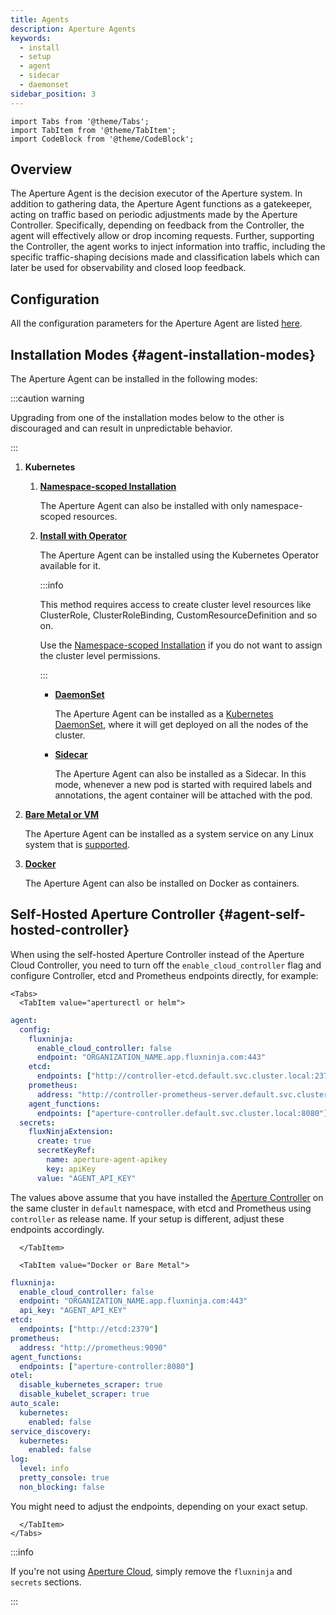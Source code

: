```yaml
---
title: Agents
description: Aperture Agents
keywords:
  - install
  - setup
  - agent
  - sidecar
  - daemonset
sidebar_position: 3
---
```


```mdx-code-block
import Tabs from '@theme/Tabs';
import TabItem from '@theme/TabItem';
import CodeBlock from '@theme/CodeBlock';
```

## Overview

The Aperture Agent is the decision executor of the Aperture system. In addition
to gathering data, the Aperture Agent functions as a gatekeeper, acting on
traffic based on periodic adjustments made by the Aperture Controller.
Specifically, depending on feedback from the Controller, the agent will
effectively allow or drop incoming requests. Further, supporting the Controller,
the agent works to inject information into traffic, including the specific
traffic-shaping decisions made and classification labels which can later be used
for observability and closed loop feedback.

## Configuration

All the configuration parameters for the Aperture Agent are listed
[here](/reference/configuration/agent.md).

## Installation Modes {#agent-installation-modes}

The Aperture Agent can be installed in the following modes:

:::caution warning

Upgrading from one of the installation modes below to the other is discouraged
and can result in unpredictable behavior.

:::

1. **Kubernetes**

   1. [**Namespace-scoped Installation**][namespace-scoped-installation]

      The Aperture Agent can also be installed with only namespace-scoped
      resources.

   2. [**Install with Operator**](kubernetes/operator/operator.md)

      The Aperture Agent can be installed using the Kubernetes Operator
      available for it.

      :::info

      This method requires access to create cluster level resources like
      ClusterRole, ClusterRoleBinding, CustomResourceDefinition and so on.

      Use the [Namespace-scoped Installation][namespace-scoped-installation] if
      you do not want to assign the cluster level permissions.

      :::

      - [**DaemonSet**](kubernetes/operator/daemonset.md)

        The Aperture Agent can be installed as a
        [Kubernetes DaemonSet](https://kubernetes.io/docs/concepts/workloads/controllers/daemonset/),
        where it will get deployed on all the nodes of the cluster.

      - [**Sidecar**](kubernetes/operator/sidecar.md)

        The Aperture Agent can also be installed as a Sidecar. In this mode,
        whenever a new pod is started with required labels and annotations, the
        agent container will be attached with the pod.

2. [**Bare Metal or VM**](bare-metal.md)

   The Aperture Agent can be installed as a system service on any Linux system
   that is [supported](../supported-platforms.md).

3. [**Docker**](docker.md)

   The Aperture Agent can also be installed on Docker as containers.

## Self-Hosted Aperture Controller {#agent-self-hosted-controller}

When using the self-hosted Aperture Controller instead of the Aperture Cloud
Controller, you need to turn off the `enable_cloud_controller` flag and
configure Controller, etcd and Prometheus endpoints directly, for example:

```mdx-code-block
<Tabs>
  <TabItem value="aperturectl or helm">
```

```yaml
agent:
  config:
    fluxninja:
      enable_cloud_controller: false
      endpoint: "ORGANIZATION_NAME.app.fluxninja.com:443"
    etcd:
      endpoints: ["http://controller-etcd.default.svc.cluster.local:2379"]
    prometheus:
      address: "http://controller-prometheus-server.default.svc.cluster.local:80"
    agent_functions:
      endpoints: ["aperture-controller.default.svc.cluster.local:8080"]
  secrets:
    fluxNinjaExtension:
      create: true
      secretKeyRef:
        name: aperture-agent-apikey
        key: apiKey
      value: "AGENT_API_KEY"
```

The values above assume that you have installed the
[Aperture Controller](/aperture-for-infra/controller/controller.md) on the same
cluster in `default` namespace, with etcd and Prometheus using `controller` as
release name. If your setup is different, adjust these endpoints accordingly.

```mdx-code-block
  </TabItem>

  <TabItem value="Docker or Bare Metal">
```

```yaml
fluxninja:
  enable_cloud_controller: false
  endpoint: "ORGANIZATION_NAME.app.fluxninja.com:443"
  api_key: "AGENT_API_KEY"
etcd:
  endpoints: ["http://etcd:2379"]
prometheus:
  address: "http://prometheus:9090"
agent_functions:
  endpoints: ["aperture-controller:8080"]
otel:
  disable_kubernetes_scraper: true
  disable_kubelet_scraper: true
auto_scale:
  kubernetes:
    enabled: false
service_discovery:
  kubernetes:
    enabled: false
log:
  level: info
  pretty_console: true
  non_blocking: false
```

You might need to adjust the endpoints, depending on your exact setup.

```mdx-code-block
  </TabItem>
</Tabs>
```

:::info

If you're not using [Aperture Cloud](/reference/fluxninja.md), simply remove the
`fluxninja` and `secrets` sections.

:::

[namespace-scoped-installation]: kubernetes/namespace-scoped/namespace-scoped.md
